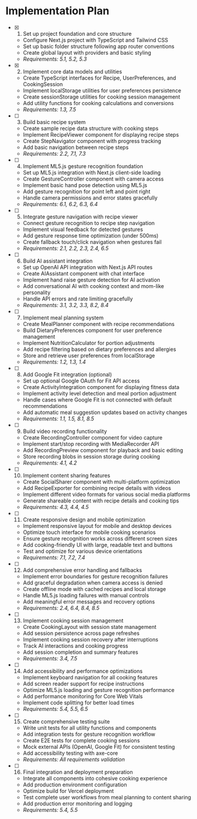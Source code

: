 # Implementation Plan

- [x] 1. Set up project foundation and core structure
  - Configure Next.js project with TypeScript and Tailwind CSS
  - Set up basic folder structure following app router conventions
  - Create global layout with providers and basic styling
  - _Requirements: 5.1, 5.2, 5.3_

- [x] 2. Implement core data models and utilities
  - Create TypeScript interfaces for Recipe, UserPreferences, and CookingSession
  - Implement localStorage utilities for user preferences persistence
  - Create sessionStorage utilities for cooking session management
  - Add utility functions for cooking calculations and conversions
  - _Requirements: 1.3, 7.5_

- [ ] 3. Build basic recipe system
  - Create sample recipe data structure with cooking steps
  - Implement RecipeViewer component for displaying recipe steps
  - Create StepNavigator component with progress tracking
  - Add basic navigation between recipe steps
  - _Requirements: 2.2, 7.1, 7.3_

- [ ] 4. Implement ML5.js gesture recognition foundation
  - Set up ML5.js integration with Next.js client-side loading
  - Create GestureController component with camera access
  - Implement basic hand pose detection using ML5.js
  - Add gesture recognition for point left and point right
  - Handle camera permissions and error states gracefully
  - _Requirements: 6.1, 6.2, 6.3, 6.4_

- [ ] 5. Integrate gesture navigation with recipe viewer
  - Connect gesture recognition to recipe step navigation
  - Implement visual feedback for detected gestures
  - Add gesture response time optimization (under 500ms)
  - Create fallback touch/click navigation when gestures fail
  - _Requirements: 2.1, 2.2, 2.3, 2.4, 6.5_

- [ ] 6. Build AI assistant integration
  - Set up OpenAI API integration with Next.js API routes
  - Create AIAssistant component with chat interface
  - Implement hand raise gesture detection for AI activation
  - Add conversational AI with cooking context and mom-like personality
  - Handle API errors and rate limiting gracefully
  - _Requirements: 3.1, 3.2, 3.3, 8.2, 8.4_

- [ ] 7. Implement meal planning system
  - Create MealPlanner component with recipe recommendations
  - Build DietaryPreferences component for user preference management
  - Implement NutritionCalculator for portion adjustments
  - Add recipe filtering based on dietary preferences and allergies
  - Store and retrieve user preferences from localStorage
  - _Requirements: 1.2, 1.3, 1.4_

- [ ] 8. Add Google Fit integration (optional)
  - Set up optional Google OAuth for Fit API access
  - Create ActivityIntegration component for displaying fitness data
  - Implement activity level detection and meal portion adjustment
  - Handle cases where Google Fit is not connected with default recommendations
  - Add automatic meal suggestion updates based on activity changes
  - _Requirements: 1.1, 1.5, 8.1, 8.5_

- [ ] 9. Build video recording functionality
  - Create RecordingController component for video capture
  - Implement start/stop recording with MediaRecorder API
  - Add RecordingPreview component for playback and basic editing
  - Store recording blobs in session storage during cooking
  - _Requirements: 4.1, 4.2_

- [ ] 10. Implement content sharing features
  - Create SocialSharer component with multi-platform optimization
  - Add RecipeExporter for combining recipe details with videos
  - Implement different video formats for various social media platforms
  - Generate shareable content with recipe details and cooking tips
  - _Requirements: 4.3, 4.4, 4.5_

- [ ] 11. Create responsive design and mobile optimization
  - Implement responsive layout for mobile and desktop devices
  - Optimize touch interface for mobile cooking scenarios
  - Ensure gesture recognition works across different screen sizes
  - Add cooking-friendly UI with large, readable text and buttons
  - Test and optimize for various device orientations
  - _Requirements: 7.1, 7.2, 7.4_

- [ ] 12. Add comprehensive error handling and fallbacks
  - Implement error boundaries for gesture recognition failures
  - Add graceful degradation when camera access is denied
  - Create offline mode with cached recipes and local storage
  - Handle ML5.js loading failures with manual controls
  - Add meaningful error messages and recovery options
  - _Requirements: 2.4, 6.4, 8.4, 8.5_

- [ ] 13. Implement cooking session management
  - Create CookingLayout with session state management
  - Add session persistence across page refreshes
  - Implement cooking session recovery after interruptions
  - Track AI interactions and cooking progress
  - Add session completion and summary features
  - _Requirements: 3.4, 7.5_

- [ ] 14. Add accessibility and performance optimizations
  - Implement keyboard navigation for all cooking features
  - Add screen reader support for recipe instructions
  - Optimize ML5.js loading and gesture recognition performance
  - Add performance monitoring for Core Web Vitals
  - Implement code splitting for better load times
  - _Requirements: 5.4, 5.5, 6.5_

- [ ] 15. Create comprehensive testing suite
  - Write unit tests for all utility functions and components
  - Add integration tests for gesture recognition workflow
  - Create E2E tests for complete cooking sessions
  - Mock external APIs (OpenAI, Google Fit) for consistent testing
  - Add accessibility testing with axe-core
  - _Requirements: All requirements validation_

- [ ] 16. Final integration and deployment preparation
  - Integrate all components into cohesive cooking experience
  - Add production environment configuration
  - Optimize build for Vercel deployment
  - Test complete user workflows from meal planning to content sharing
  - Add production error monitoring and logging
  - _Requirements: 5.4, 5.5_